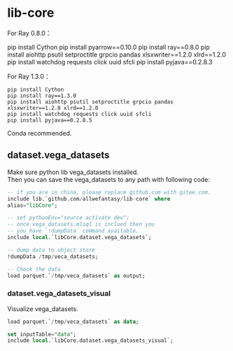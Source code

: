 # lib-core

For Ray 0.8.0：

pip install Cython
pip install pyarrow==0.10.0
pip install ray==0.8.0
pip install aiohttp psutil setproctitle grpcio pandas xlsxwriter==1.2.0 xlrd==1.2.0
pip install watchdog requests click uuid sfcli
pip install pyjava==0.2.8.3

For Ray 1.3.0：

```
pip install Cython
pip install ray==1.3.0
pip install aiohttp psutil setproctitle grpcio pandas xlsxwriter==1.2.0 xlrd==1.2.0
pip install watchdog requests click uuid sfcli
pip install pyjava==0.2.8.5
```

Conda recommended.

## dataset.vega_datasets

Make sure python lib vega_datasets installed.  
Then you can save the vega_datasets to any path with
following code:

```sql
-- if you are in china, please replace github.com with gitee.com.
include lib.`github.com/allwefantasy/lib-core` where 
alias="libCore";

-- set pythonEnv="source activate dev";
-- once vega_datasets.mlsql is inclued then you
-- you have `!dumpData` command available.
include local.`libCore.dataset.vega_datasets`;

-- dump data to object store
!dumpData /tmp/veca_datasets;

-- Check the data
load parquet.`/tmp/veca_datasets` as output;
```

### dataset.vega_datasets_visual

Visualize vega_datasets.

```sql
load parquet.`/tmp/veca_datasets` as data;

set inputTable="data";
include local.`libCore.dataset.vega_datasets_visual`;
```
